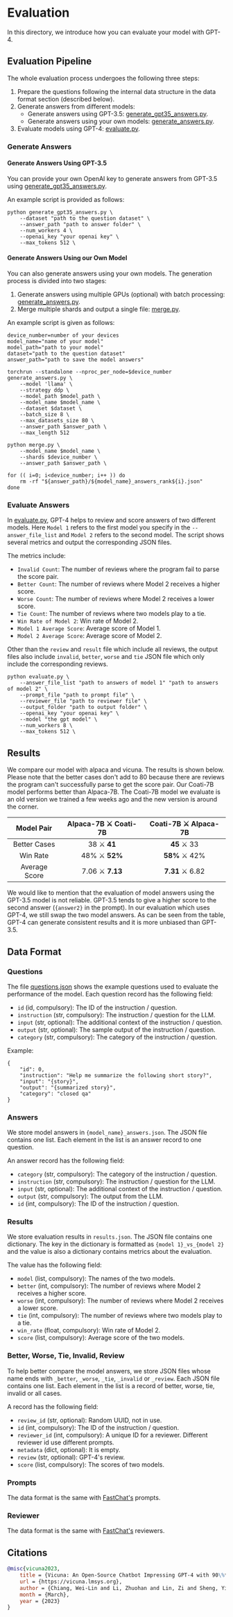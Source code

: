 # Evaluation

In this directory, we introduce how you can evaluate your model with GPT-4. 

## Evaluation Pipeline

The whole evaluation process undergoes the following three steps: 
1. Prepare the questions following the internal data structure in the data format section (described below).
2. Generate answers from different models: 
    * Generate answers using GPT-3.5: [generate_gpt35_answers.py](generate_gpt35_answers.py).
    * Generate answers using your own models: [generate_answers.py](generate_answers.py).
3. Evaluate models using GPT-4: [evaluate.py](evaluate.py).

### Generate Answers
#### Generate Answers Using GPT-3.5
You can provide your own OpenAI key to generate answers from GPT-3.5 using [generate_gpt35_answers.py](./generate_gpt35_answers.py).

An example script is provided as follows:
```shell
python generate_gpt35_answers.py \
    --dataset "path to the question dataset" \
    --answer_path "path to answer folder" \
    --num_workers 4 \
    --openai_key "your openai key" \
    --max_tokens 512 \
``` 

#### Generate Answers Using our Own Model
You can also generate answers using your own models. The generation process is divided into two stages:
1. Generate answers using multiple GPUs (optional) with batch processing: [generate_answers.py](./generate_answers.py).
2. Merge multiple shards and output a single file: [merge.py](./merge.py).

An example script is given as follows:

```shell
device_number=number of your devices
model_name="name of your model"
model_path="path to your model"
dataset="path to the question dataset"
answer_path="path to save the model answers"

torchrun --standalone --nproc_per_node=$device_number generate_answers.py \
    --model 'llama' \
    --strategy ddp \
    --model_path $model_path \
    --model_name $model_name \
    --dataset $dataset \
    --batch_size 8 \
    --max_datasets_size 80 \
    --answer_path $answer_path \
    --max_length 512

python merge.py \
    --model_name $model_name \
    --shards $device_number \
    --answer_path $answer_path \

for (( i=0; i<device_number; i++ )) do
    rm -rf "${answer_path}/${model_name}_answers_rank${i}.json"
done

```

### Evaluate Answers

In [evaluate.py](./evaluate.py), GPT-4 helps to review and score answers of two different models. Here `Model 1` refers to the first model you specify in the `--answer_file_list` and `Model 2` refers to the second model. The script shows several metrics and output the corresponding JSON files.

The metrics include:

- `Invalid Count`: The number of reviews where the program fail to parse the score pair.
- `Better Count`: The number of reviews where Model 2 receives a higher score.
- `Worse Count`: The number of reviews where Model 2 receives a lower score.
- `Tie Count`: The number of reviews where two models play to a tie.
- `Win Rate of Model 2`: Win rate of Model 2.
- `Model 1 Average Score`: Average score of Model 1.
- `Model 2 Average Score`: Average score of Model 2.

Other than the `review` and `result` file which include all reviews, the output files also include `invalid`, `better`, `worse` and `tie` JSON file which only include the corresponding reviews.

```shell
python evaluate.py \
    --answer_file_list "path to answers of model 1" "path to answers of model 2" \
    --prompt_file "path to prompt file" \
    --reviewer_file "path to reviewer file" \
    --output_folder "path to output folder" \
    --openai_key "your openai key" \
    --model "the gpt model" \
    --num_workers 8 \
    --max_tokens 512 \

```

## Results

We compare our model with alpaca and vicuna. The results is shown below. Please note that the better cases don't add to 80 because there are reviews the program can't successfully parse to get the score pair. Our Coati-7B model performs better than Alpaca-7B. The Coati-7B model we evaluate is an old version we trained a few weeks ago and the new version is around the corner.

|  Model Pair   | Alpaca-7B ⚔ Coati-7B | Coati-7B ⚔ Alpaca-7B |
| :-----------: | :------------------: | :------------------: |
| Better Cases  |     38 ⚔ **41**      |     **45** ⚔ 33      |
|   Win Rate    |    48% ⚔ **52%**     |    **58%** ⚔ 42%     |
| Average Score |   7.06 ⚔ **7.13**    |   **7.31** ⚔ 6.82    |

We would like to mention that the evaluation of model answers using the GPT-3.5 model is not reliable. GPT-3.5 tends to give a higher score to the second answer (`{answer2}` in the prompt). In our evaluation which uses GPT-4, we still swap the two model answers. As can be seen from the table, GPT-4 can generate consistent results and it is more unbiased than GPT-3.5.

## Data Format

### Questions
The file [questions.json](./sample/questions.json) shows the example questions used to evaluate the performance of the model. Each question record has the following field:
* `id` (id, compulsory): The ID of the instruction / question.
* `instruction` (str, compulsory): The instruction / question for the LLM.
* `input` (str, optional): The additional context of the instruction / question.
* `output` (str, optional): The sample output of the instruction / question.
* `category` (str, compulsory): The category of the instruction / question.

Example:
```
{
    "id": 0,
    "instruction": "Help me summarize the following short story?",
    "input": "{story}",
    "output": "{summarized story}",
    "category": "closed qa"
}
```

### Answers

We store model answers in `{model_name}_answers.json`. The JSON file contains one list. Each element in the list is an answer record to one question.

An answer record has the following field:

* `category` (str, compulsory): The category of the instruction / question.
* `instruction` (str, compulsory): The instruction / question for the LLM.
* `input` (str, optional): The additional context of the instruction / question.
* `output` (str, compulsory): The output from the LLM.
* `id` (int, compulsory): The ID of the instruction / question.

### Results

We store evaluation results in `results.json`. The JSON file contains one dictionary. The key in the dictionary is formatted as `{model 1}_vs_{model 2}` and the value is also a dictionary contains metrics about the evaluation.

The value has the following field:

* `model` (list, compulsory): The names of the two models.
* `better` (int, compulsory): The number of reviews where Model 2 receives a higher score.
* `worse` (int, compulsory): The number of reviews where Model 2 receives a lower score.
* `tie` (int, compulsory): The number of reviews where two models play to a tie.
* `win_rate` (float, compulsory): Win rate of Model 2.
* `score` (list, compulsory): Average score of the two models.

### Better, Worse, Tie, Invalid, Review

To help better compare the model answers, we store JSON files whose name ends with `_better`, `_worse`, `_tie`, `_invalid` or `_review`. Each JSON file contains one list. Each element in the list is a record of better, worse, tie, invalid or all cases.

A record has the following field:

* `review_id` (str, optional): Random UUID, not in use.
* `id` (int, compulsory): The ID of the instruction / question.
* `reviewer_id` (int, compulsory): A unique ID for a reviewer. Different reviewer id use different prompts.
* `metadata` (dict, optional): It is empty.
* `review` (str, optional): GPT-4's review.
* `score` (list, compulsory): The scores of two models.

### Prompts

The data format is the same with [FastChat's](https://github.com/lm-sys/FastChat/blob/main/fastchat/eval/table/prompt.jsonl) prompts.

### Reviewer

The data format is the same with [FastChat's](https://github.com/lm-sys/FastChat/blob/main/fastchat/eval/table/reviewer.jsonl) reviewers.

## Citations

```bibtex
@misc{vicuna2023,
    title = {Vicuna: An Open-Source Chatbot Impressing GPT-4 with 90\%* ChatGPT Quality},
    url = {https://vicuna.lmsys.org},
    author = {Chiang, Wei-Lin and Li, Zhuohan and Lin, Zi and Sheng, Ying and Wu, Zhanghao and Zhang, Hao and Zheng, Lianmin and Zhuang, Siyuan and Zhuang, Yonghao and Gonzalez, Joseph E. and Stoica, Ion and Xing, Eric P.},
    month = {March},
    year = {2023}
}
```
